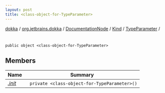 ```yaml
---
layout: post
title: <class-object-for-TypeParameter>
---
```

[dokka](../../../../../index.md) / [org.jetbrains.dokka](../../../../index.md) / [DocumentationNode](../../../index.md) / [Kind](../../index.md) / [TypeParameter](../index.md) / [<class-object-for-TypeParameter>](index.md)

# <class-object-for-TypeParameter>

```
public object <class-object-for-TypeParameter>
```
## Members
| Name | Summary |
|------|---------|
|[*.init*](_init_.md)|&nbsp;&nbsp;`private <class-object-for-TypeParameter>()`<br>|
